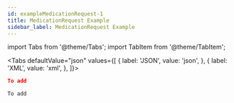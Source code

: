 ```yaml
---
id: exampleMedicationRequest-1
title: MedicationRequest Example
sidebar_label: MedicationRequest Example
---
```


import Tabs from '@theme/Tabs';
import TabItem from '@theme/TabItem';

<Tabs defaultValue="json" values={[
{ label: 'JSON', value: 'json', },
{ label: 'XML', value: 'xml', },
]}>
<TabItem value="json">

```json
To add
```

</TabItem>
<TabItem value="xml">

```xml
To add
```

</TabItem>
</Tabs>
